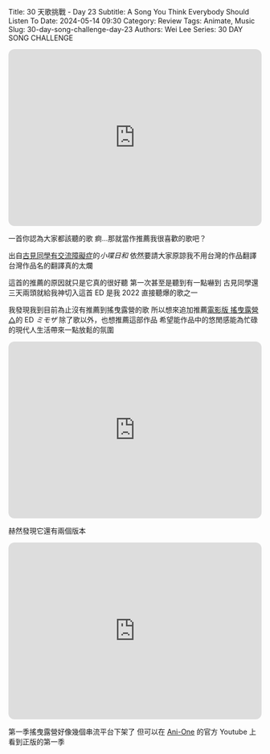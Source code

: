 Title: 30 天歌挑戰 - Day 23
Subtitle: A Song You Think Everybody Should Listen To
Date: 2024-05-14 09:30
Category: Review
Tags: Animate, Music
Slug: 30-day-song-challenge-day-23
Authors: Wei Lee
Series: 30 DAY SONG CHALLENGE

<iframe style="border-radius:12px" src="https://open.spotify.com/embed/track/4AElkruOc9gECdltSuV3JN?utm_source=generator" width="100%" height="352" frameBorder="0" allowfullscreen="" allow="autoplay; clipboard-write; encrypted-media; fullscreen; picture-in-picture" loading="lazy"></iframe>

<!--more-->

一首你認為大家都該聽的歌
痾...那就當作推薦我很喜歡的歌吧？

出自[古見同學有交流障礙症](https://www.netflix.com/title/81228573)的*小喋日和*
依然要請大家原諒我不用台灣的作品翻譯
台灣作品名的翻譯真的太爛

這首的推薦的原因就只是它真的很好聽
第一次甚至是聽到有一點嚇到
古見同學還三天兩頭就給我神切入這首 ED
是我 2022 直接聽爆的歌之一

我發現我到目前為止沒有推薦到搖曳露營的歌
所以想來追加推薦[電影版 搖曳露營△](https://ani.gamer.com.tw/animeVideo.php?sn=37920)的 ED *ミモザ*
除了歌以外，也想推薦這部作品
希望能作品中的悠閒感能為忙碌的現代人生活帶來一點放鬆的氛圍

<iframe style="border-radius:12px" src="https://open.spotify.com/embed/track/7oSvz1fNg3dcm5JVN4irN8?utm_source=generator" width="100%" height="352" frameBorder="0" allowfullscreen="" allow="autoplay; clipboard-write; encrypted-media; fullscreen; picture-in-picture" loading="lazy"></iframe>

赫然發現它還有兩個版本

<iframe style="border-radius:12px" src="https://open.spotify.com/embed/track/2h3qxlVLEkqthvfgC2Pe3i?utm_source=generator" width="100%" height="352" frameBorder="0" allowfullscreen="" allow="autoplay; clipboard-write; encrypted-media; fullscreen; picture-in-picture" loading="lazy"></iframe>

第一季搖曳露營好像幾個串流平台下架了
但可以在 [Ani-One](https://www.youtube.com/watch?v=2C7Kp0yBpvo&list=PLxSscENEp7Jh5nBsvSq-SCgEhgSYSdNZl) 的官方 Youtube 上看到正版的第一季
